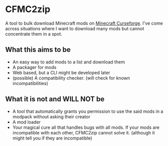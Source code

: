# CFMC2zip
A tool to bulk download Minecraft mods on [Minecraft Curseforge](minecraft.curseforge.com). I've come across situations where I want to download many mods but cannot concentrate them in a spot.
## What this aims to be
* An easy way to add mods to a list and download them
* A packager for mods
* Web based, but a CLI might be developed later
* (possible) A compatibility checker. (will check for known incompatibilities)
## What it is not and WILL NOT be
* A tool that automatically grants you permission to use the said mods in a modpack without asking their creator
* A mod loader
* Your magical cure all that handles bugs with all mods. If your mods are incompatible with each other, CFMC2zip cannot solve it. (although it might tell you if they are incompatible)
